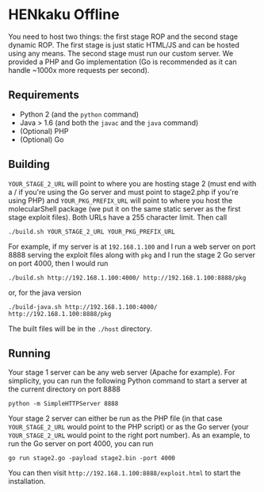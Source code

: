 # HENkaku Offline

You need to host two things: the first stage ROP and the second stage dynamic ROP. The first stage is just static HTML/JS and can be hosted using any means. The second stage must run our custom server. We provided a PHP and Go implementation (Go is recommended as it can handle ~1000x more requests per second).

## Requirements

* Python 2 (and the `python` command)
* Java > 1.6 (and both the `javac` and the `java` command)
* (Optional) PHP
* (Optional) Go

## Building

`YOUR_STAGE_2_URL` will point to where you are hosting stage 2 (must end with a / if you're using the Go server and must point to stage2.php if you're using PHP) and `YOUR_PKG_PREFIX_URL` will point to where you host the molecularShell package (we put it on the same static server as the first stage exploit files). Both URLs have a 255 character limit. Then call

```shell
./build.sh YOUR_STAGE_2_URL YOUR_PKG_PREFIX_URL
```

For example, if my server is at `192.168.1.100` and I run a web server on port 8888 serving the exploit files along with `pkg` and I run the stage 2 Go server on port 4000, then I would run

```shell
./build.sh http://192.168.1.100:4000/ http://192.168.1.100:8888/pkg
```

or, for the java version

```shell
./build-java.sh http://192.168.1.100:4000/ http://192.168.1.100:8888/pkg
```


The built files will be in the `./host` directory.

## Running

Your stage 1 server can be any web server (Apache for example). For simplicity, you can run the following Python command to start a server at the current directory on port 8888

```shell
python -m SimpleHTTPServer 8888
```

Your stage 2 server can either be run as the PHP file (in that case `YOUR_STAGE_2_URL` would point to the PHP script) or as the Go server (your `YOUR_STAGE_2_URL` would point to the right port number). As an example, to run the Go server on port 4000, you can run

```shell
go run stage2.go -payload stage2.bin -port 4000
```

You can then visit `http://192.168.1.100:8888/exploit.html` to start the installation.
